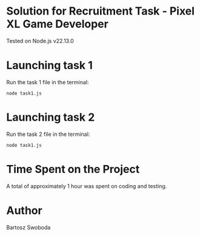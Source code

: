 # Solution for Recruitment Task - Pixel XL Game Developer

Tested on Node.js v22.13.0

# Launching task 1


Run the task 1 file in the terminal:

`node task1.js`

# Launching task 2

Run the task 2 file in the terminal:

`node task1.js`

# Time Spent on the Project

A total of approximately 1 hour was spent on coding and testing.

# Author

Bartosz Swoboda
